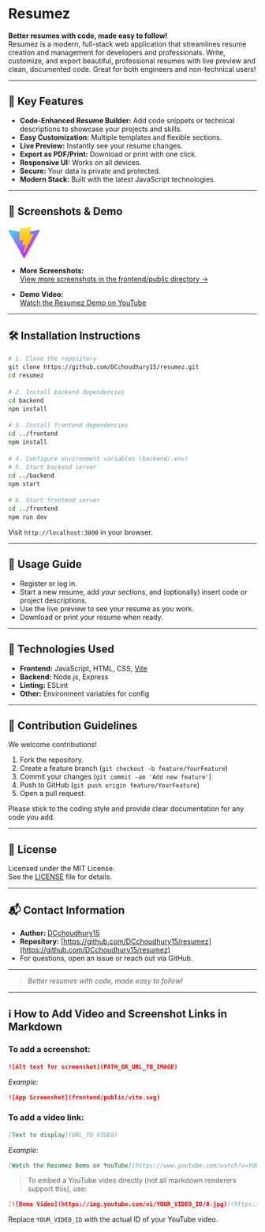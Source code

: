 # Resumez

**Better resumes with code, made easy to follow!**  
Resumez is a modern, full-stack web application that streamlines resume creation and management for developers and professionals. Write, customize, and export beautiful, professional resumes with live preview and clean, documented code. Great for both engineers and non-technical users!

---

## 🚀 Key Features

- **Code-Enhanced Resume Builder:** Add code snippets or technical descriptions to showcase your projects and skills.
- **Easy Customization:** Multiple templates and flexible sections.
- **Live Preview:** Instantly see your resume changes.
- **Export as PDF/Print:** Download or print with one click.
- **Responsive UI:** Works on all devices.
- **Secure:** Your data is private and protected.
- **Modern Stack:** Built with the latest JavaScript technologies.

---

## 📸 Screenshots & Demo

![App Screenshot](frontend/public/vite.svg)

- **More Screenshots:**  
  [View more screenshots in the frontend/public directory &rarr;](https://github.com/DCchoudhury15/resumez/tree/main/frontend/public)

- **Demo Video:**  
  [Watch the Resumez Demo on YouTube]()

---

## 🛠️ Installation Instructions

```sh
# 1. Clone the repository
git clone https://github.com/DCchoudhury15/resumez.git
cd resumez

# 2. Install backend dependencies
cd backend
npm install

# 3. Install frontend dependencies
cd ../frontend
npm install

# 4. Configure environment variables (backend/.env)
# 5. Start backend server
cd ../backend
npm start

# 6. Start frontend server
cd ../frontend
npm run dev
```
Visit `http://localhost:3000` in your browser.

---

## 📖 Usage Guide

- Register or log in.
- Start a new resume, add your sections, and (optionally) insert code or project descriptions.
- Use the live preview to see your resume as you work.
- Download or print your resume when ready.

---

## 🧰 Technologies Used

- **Frontend:** JavaScript, HTML, CSS, [Vite](https://vitejs.dev/)
- **Backend:** Node.js, Express
- **Linting:** ESLint
- **Other:** Environment variables for config

---

## 🤝 Contribution Guidelines

We welcome contributions!

1. Fork the repository.
2. Create a feature branch (`git checkout -b feature/YourFeature`)
3. Commit your changes (`git commit -am 'Add new feature'`)
4. Push to GitHub (`git push origin feature/YourFeature`)
5. Open a pull request.

Please stick to the coding style and provide clear documentation for any code you add.

---

## 📄 License

Licensed under the MIT License.  
See the [LICENSE](LICENSE) file for details.

---

## 📬 Contact Information

- **Author:** [DCchoudhury15](https://github.com/DCchoudhury15)
- **Repository:** [https://github.com/DCchoudhury15/resumez](https://github.com/DCchoudhury15/resumez)
- For questions, open an issue or reach out via GitHub.

---

> _Better resumes with code, made easy to follow!_

---

## ℹ️ How to Add Video and Screenshot Links in Markdown

### To add a screenshot:
```markdown
![Alt text for screenshot](PATH_OR_URL_TO_IMAGE)
```
_Example:_
```markdown
![App Screenshot](frontend/public/vite.svg)
```

### To add a video link:
```markdown
[Text to display](URL_TO_VIDEO)
```
_Example:_
```markdown
[Watch the Resumez Demo on YouTube](https://www.youtube.com/watch?v=YOUR_VIDEO_ID)
```

> To embed a YouTube video directly (not all markdown renderers support this), use:
```markdown
[![Demo Video](https://img.youtube.com/vi/YOUR_VIDEO_ID/0.jpg)](https://www.youtube.com/watch?v=YOUR_VIDEO_ID)
```
Replace `YOUR_VIDEO_ID` with the actual ID of your YouTube video.

